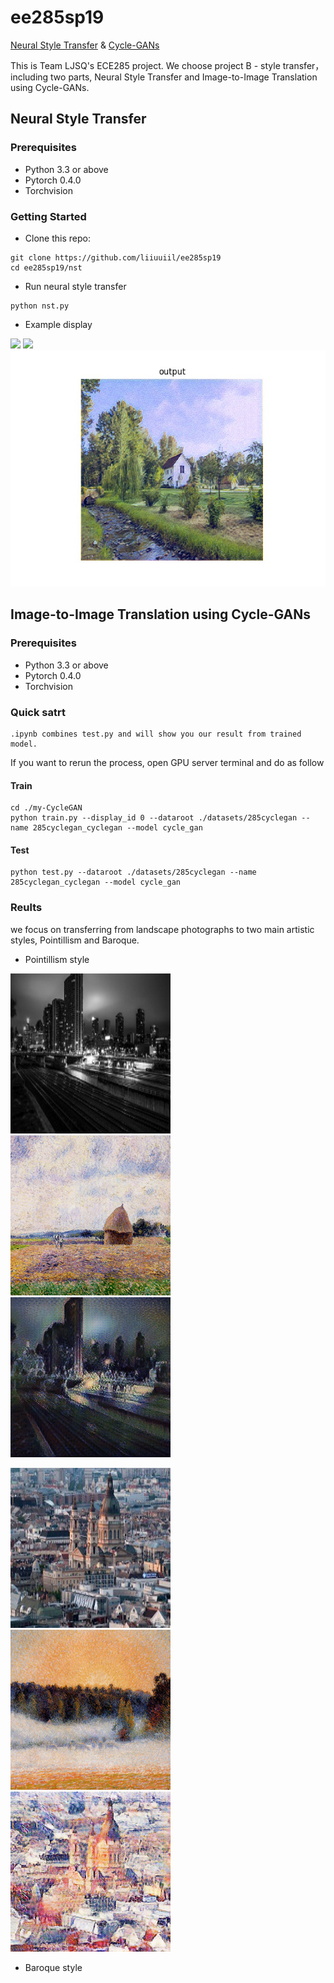 # ee285sp19 
[Neural Style Transfer](https://github.com/liiuuiil/ee285sp19/blob/master/README.md#neural-style-transfer)  &   [Cycle-GANs](https://github.com/liiuuiil/ee285sp19/blob/master/README.md#image-to-image-translation-using-cycle-gans)

This is Team LJSQ's ECE285 project. We choose project B - style transfer，including two parts, Neural Style Transfer and Image-to-Image Translation using Cycle-GANs.

## Neural Style Transfer
### Prerequisites
  * Python 3.3 or above
  * Pytorch 0.4.0
  * Torchvision
### Getting Started
- Clone this repo:
```
git clone https://github.com/liiuuiil/ee285sp19
cd ee285sp19/nst
```
- Run neural style transfer
```
python nst.py 
```
- Example display
<img src="https://github.com/liiuuiil/ee285sp19/blob/master/image/nstoutput/house.jpg" />
<img src="https://github.com/liiuuiil/ee285sp19/blob/master/image/nstoutput/starrynight.jpg" />
<img src="https://github.com/liiuuiil/ee285sp19/blob/master/image/nstoutput/output.jpg" />
    
    
## Image-to-Image Translation using Cycle-GANs
### Prerequisites
  * Python 3.3 or above
  * Pytorch 0.4.0
  * Torchvision
### Quick satrt
    .ipynb combines test.py and will show you our result from trained model.
If you want to rerun the process, open GPU server terminal and do as follow
#### Train
    cd ./my-CycleGAN
    python train.py --display_id 0 --dataroot ./datasets/285cyclegan --name 285cyclegan_cyclegan --model cycle_gan
#### Test
    python test.py --dataroot ./datasets/285cyclegan --name 285cyclegan_cyclegan --model cycle_gan
### Reults
we focus on transferring from landscape photographs to two main artistic styles, Pointillism and Baroque.
   * Pointillism style

![image](https://github.com/liiuuiil/ee285sp19/blob/master/image/Pointillism%20style/epoch198_real_B.png)![image](https://github.com/liiuuiil/ee285sp19/blob/master/image/Pointillism%20style/epoch198_real_A.png)![image](https://github.com/liiuuiil/ee285sp19/blob/master/image/Pointillism%20style/epoch198_fake_A.png)

![image](https://github.com/liiuuiil/ee285sp19/blob/master/image/Pointillism%20style/epoch180_real_B.png)![image](https://github.com/liiuuiil/ee285sp19/blob/master/image/Pointillism%20style/epoch178_real_A.png)![image](https://github.com/liiuuiil/ee285sp19/blob/master/image/Pointillism%20style/epoch180_fake_A.png)
   * Baroque style
